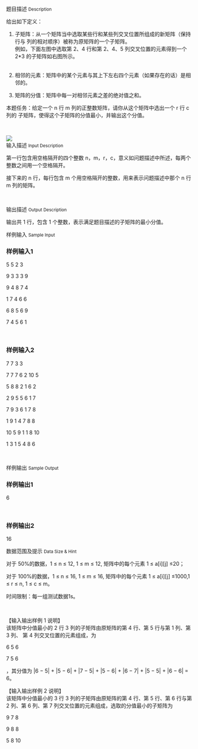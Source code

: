 <div class="panel panel-default">
<div class="area-title">
<span>
题目描述
<small>Description</small>
</span></div>
<div class="panel-body">

<p>给出如下定义：</p><ol style=""><li><p>子矩阵：从一个矩阵当中选取某些行和某些列交叉位置所组成的新矩阵（保持行与 列的相对顺序）被称为原矩阵的一个子矩阵。<br>例如，下面左图中选取第 2、4 行和第 2、4、5 列交叉位置的元素得到一个 2*3 的子矩阵如右图所示。<br><br></p></li><li><p>相邻的元素：矩阵中的某个元素与其上下左右四个元素（如果存在的话）是相邻的。</p></li><li><p>矩阵的分值：矩阵中每一对相邻元素之差的绝对值之和。</p></li></ol><p>本题任务：给定一个 n 行 m 列的正整数矩阵，请你从这个矩阵中选出一个 r 行 c 列的 子矩阵，使得这个子矩阵的分值最小，并输出这个分值。</p><p><br></p>

<img src="/source/codevs/codevs-3904/img/aHR0cDovL3d3dy5qb3lvaS5jbi9wcm9ibGVtL2NvZGV2cy0zOTA0L2h0dHA6Ly9jb2RldnMuY24vbWVkaWEvaW1hZ2UvcHJvYmxlbS8zOTA0LnBuZw==.png" style="max-width:700px">

</div>
</div>

<div class="panel panel-default">
<div class="area-title">
<span>
输入描述
<small>Input Description</small>
</span></div>
<div class="panel-body">
<p>第一行包含用空格隔开的四个整数 n，m，r，c，意义如问题描述中所述，每两个整数之间用一个空格隔开。</p><p>接下来的 n 行，每行包含 m 个用空格隔开的整数，用来表示问题描述中那个 n 行 m 列的矩阵。</p><p><br></p>

</div>
</div>
<div  class="panel panel-default">
<div class="area-title">
<span>
输出描述
<small>Output Description</small>
</span></div>
<div class="panel-body">

<p>输出共 1 行，包含 1 个整数，表示满足题目描述的子矩阵的最小分值。</p>

</div>
</div>


<div class="panel panel-default">
<div class="area-title">
<span>
样例输入
<small>Sample Input</small>
</span></div>
<div class="panel-body">
<h3 style="">样例输入1</h3><p>5 5 2 3<br></p><p>9 3 3 3 9</p><p>9 4 8 7 4</p><p>1 7 4 6 6</p><p>6 8 5 6 9</p><p>7 4 5 6 1</p><p><br></p><h3 style="">样例输入2</h3><p>7 7 3 3</p><p>7 7 7 6 2 10 5</p><p>5 8 8 2 1 6 2</p><p>2 9 5 5 6 1 7</p><p>7 9 3 6 1 7 8</p><p>1 9 1 4 7 8 8</p><p>10 5 9 1 1 8 10</p><p>1 3 1 5 4 8 6</p><p><br></p>

</div>
</div>

<div class="panel panel-default">
<div class="area-title">
<span>
样例输出
<small>Sample Output</small>
</span></div>
<div class="panel-body">
<h3 style="">样例输出1</h3><p>6<br></p><p><br></p><h3 style="">样例输出2</h3><p>16</p>

</div>
</div>

<div class="panel panel-default">
<div class="area-title">
<span>
数据范围及提示
<small>Data Size & Hint</small>
</span></div>
<div class="panel-body">
<p>对于 50%的数据，1 ≤ n ≤ 12, 1 ≤ m ≤ 12, 矩阵中的每个元素 1 ≤ a[i][j] ≤20；</p><p>对于 100%的数据，1 ≤ n ≤ 16, 1 ≤ m ≤ 16, 矩阵中的每个元素 1 ≤ a[i][j] ≤1000,1 ≤ r ≤ n, 1 ≤ c ≤ m。</p><p>时间限制：每一组测试数据1s。</p><p><br></p><p>【输入输出样例 1 说明】<br>该矩阵中分值最小的 2 行 3 列的子矩阵由原矩阵的第 4 行、第 5 行与第 1 列、第 3 列、 第 4 列交叉位置的元素组成，为</p><p>6 5 6<br></p><p>7 5 6<br></p><p>，其分值为 |6 − 5| + |5 − 6| + |7 − 5| + |5 − 6| + |6 − 7| + |5 − 5| + |6 − 6| = 6。</p><p>【输入输出样例 2 说明】<br>该矩阵中分值最小的 3 行 3 列的子矩阵由原矩阵的第 4 行、第 5 行、第 6 行与第 2 列、第 6 列、第 7 列交叉位置的元素组成，选取的分值最小的子矩阵为<br></p><p>9 7 8</p><p>9 8 8</p><p>5 8 10</p>
</div>
</div>